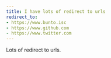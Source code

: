 ```yaml
---
title: I have lots of redirect to urls
redirect_to:
- https://www.bunto.isc
- https://www.github.com
- https://www.twitter.com
---
```


Lots of redirect to urls.
